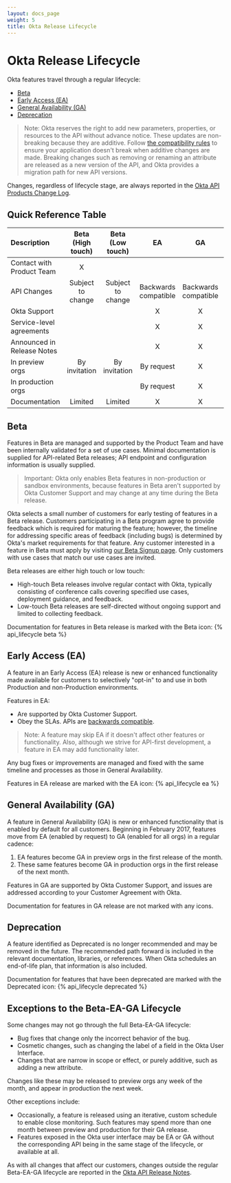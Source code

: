 ```yaml
---
layout: docs_page
weight: 5
title: Okta Release Lifecycle
---
```


# Okta Release Lifecycle

Okta features travel through a regular lifecycle:

* [Beta](#beta)
* [Early Access (EA)](#early-access-ea)
* [General Availability (GA)](#general-availability-ga)
* [Deprecation](#deprecation)

>Note: Okta reserves the right to add new parameters, properties, or resources to the API without advance notice. 
These updates are non-breaking because they are additive. Follow [the compatibility rules](/docs/api/getting_started/design_principles.html) to ensure your application doesn't break
when additive changes are made. 
Breaking changes such as removing or renaming an attribute are released as a new version of the API, and Okta provides a migration path for new API versions.

Changes, regardless of lifecycle stage, are always reported in the [Okta API Products Change Log](/api-products/change-log.html).

## Quick Reference Table

| Description | Beta (High touch) | Beta (Low touch) | EA |  GA  | Deprecated |
|:------------|:------------------:|:-----------------:|:---:|:---:|:---:|
| Contact with Product Team  |     X             |                   |       |       |       |
| API  Changes               | Subject to change | Subject to change | Backwards compatible  | Backwards compatible   | N/A   |
| Okta Support               |                   |                      | X   | X   |     |
| Service-level agreements   |                   |                      | X   | X   | X   |
| Announced in Release Notes |                   |                      | X   | X   | X      |
| In preview orgs            | By invitation     | By invitation        | By request | X | X |
| In production orgs         |                   |                      | By request | X | X |
| Documentation              | Limited           | Limited              | X   | X   | X   |

## Beta

Features in Beta are managed and supported by the Product Team and have been internally validated for a set of use cases. 
Minimal documentation is supplied for API-related Beta releases; API endpoint and configuration information is usually supplied.

>Important: Okta only enables Beta features in non-production or sandbox environments, because features in Beta aren't supported by Okta Customer Support and
may change at any time during the Beta release.

Okta selects a small number of customers for early testing of features in a Beta release. 
Customers participating in a Beta program agree to provide feedback which is required for maturing the feature; 
however, the timeline for addressing specific areas of feedback (including bugs) is determined by Okta's market requirements for that feature.
Any customer interested in a feature in Beta must apply by visiting [our Beta Signup page](https://support.okta.com/help/OktaBetaProgramHome). 
Only customers with use cases that match our use cases are invited.

Beta releases are either high touch or low touch:

* High-touch Beta releases involve regular contact with Okta, typically consisting of conference calls covering specified use cases, deployment guidance, and feedback.
* Low-touch Beta releases are self-directed without ongoing support and limited to collecting feedback.

Documentation for features in Beta release is marked with the Beta icon: {% api_lifecycle beta %}

## Early Access (EA)

A feature in an Early Access (EA) release is new or enhanced functionality made available for customers to selectively "opt-in" to and use in both Production and non-Production environments. 

Features in EA:

* Are supported by Okta Customer Support.
* Obey the SLAs. APIs are [backwards compatible](/docs/api/getting_started/design_principles.html).

>Note: A feature may skip EA if it doesn't affect other features or functionality. 
Also, although we strive for API-first development, a feature in EA may add functionality later.

Any bug fixes or improvements are managed and fixed with the same timeline and processes as those in General Availability.

Features in EA release are marked with the EA icon: {% api_lifecycle ea %}

## General Availability (GA)

A feature in General Availability (GA) is new or enhanced functionality that is enabled by default for all customers. 
Beginning in February 2017, features move from EA (enabled by request) to GA (enabled for all orgs) in a regular cadence:

1. EA features become GA in preview orgs in the first release of the month. 
2. These same features become GA in production orgs in the first release of the next month.
 
Features in GA are supported by Okta Customer Support, and issues are addressed according to your Customer Agreement with Okta.    

Documentation for features in GA release are not marked with any icons.

## Deprecation

A feature identified as Deprecated is no longer recommended and may be removed in the future. 
The recommended path forward is included in the relevant documentation, libraries, or references.
When Okta schedules an end-of-life plan, that information is also included.

Documentation for features that have been deprecated are marked with the Deprecated icon: {% api_lifecycle deprecated %}

## Exceptions to the Beta-EA-GA Lifecycle

Some changes may not go through the full Beta-EA-GA lifecycle:

*  Bug fixes that change only the incorrect behavior of the bug.
* Cosmetic changes, such as changing the label of a field in the Okta User Interface.
* Changes that are narrow in scope or effect, or purely additive, such as adding a new attribute.

Changes like these may be released to preview orgs any week of the month, and appear in production the next week.

Other exceptions include:

* Occasionally, a feature is released using an iterative, custom schedule to enable close monitoring.
Such features may spend more than one month between preview and production for their GA release.
* Features exposed in the Okta user interface may be EA or GA without the corresponding API being in the same stage of the lifecycle, or available at all.

As with all changes that affect our customers, changes outside the regular Beta-EA-GA lifecycle are reported in the [Okta API Release Notes](/docs/platform-release-notes/platform-release-notes.html).
